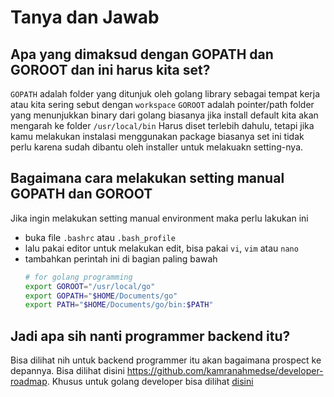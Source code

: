# Tanya dan Jawab

## Apa yang dimaksud dengan GOPATH dan GOROOT dan ini harus kita set?
`GOPATH` adalah folder yang ditunjuk oleh golang library sebagai tempat kerja atau kita sering sebut dengan `workspace`
`GOROOT` adalah pointer/path folder yang menunjukkan binary dari golang biasanya jika install default kita akan mengarah ke folder `/usr/local/bin`
Harus diset terlebih dahulu, tetapi jika kamu melakukan instalasi menggunakan package biasanya set ini tidak perlu karena sudah dibantu oleh installer untuk melakuakn setting-nya.

## Bagaimana cara melakukan setting manual GOPATH dan GOROOT
Jika ingin melakukan setting manual environment maka perlu lakukan ini
* buka file `.bashrc` atau `.bash_profile`
* lalu pakai editor untuk melakukan edit, bisa pakai `vi`, `vim` atau `nano`
* tambahkan perintah ini di bagian paling bawah
  ```bash
  # for golang programming
  export GOROOT="/usr/local/go"
  export GOPATH="$HOME/Documents/go"
  export PATH="$HOME/Documents/go/bin:$PATH"
  ```

## Jadi apa sih nanti programmer backend itu?
Bisa dilihat nih untuk backend programmer itu akan bagaimana prospect ke depannya. Bisa dilihat disini https://github.com/kamranahmedse/developer-roadmap. Khusus untuk golang developer bisa dilihat [disini](https://roadmap.sh/golang)